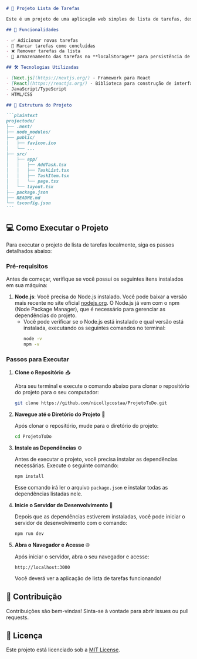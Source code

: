 ````markdown
# 📝 Projeto Lista de Tarefas

Este é um projeto de uma aplicação web simples de lista de tarefas, desenvolvida com **Next.js**. O objetivo do projeto é permitir que os usuários adicionem, visualizem, completem e removam tarefas de uma lista.

## 🚀 Funcionalidades

- ✅ Adicionar novas tarefas
- 🔄 Marcar tarefas como concluídas
- ❌ Remover tarefas da lista
- 💾 Armazenamento das tarefas no **localStorage** para persistência de dados

## 🛠 Tecnologias Utilizadas

- [Next.js](https://nextjs.org/) - Framework para React
- [React](https://reactjs.org/) - Biblioteca para construção de interfaces de usuário
- JavaScript/TypeScript
- HTML/CSS

## 📂 Estrutura do Projeto

```plaintext
projectodo/
├── .next/
├── node_modules/
├── public/
│   ├── favicon.ico
│   └── ...
├── src/
│   ├── app/
│   │   ├── AddTask.tsx
│   │   ├── TaskList.tsx
│   │   ├── TaskItem.tsx
│   │   └── page.tsx
│   └── layout.tsx
├── package.json
├── README.md
└── tsconfig.json
```
````

## 💻 Como Executar o Projeto

Para executar o projeto de lista de tarefas localmente, siga os passos detalhados abaixo:

### Pré-requisitos

Antes de começar, verifique se você possui os seguintes itens instalados em sua máquina:

1. **Node.js**: Você precisa do Node.js instalado. Você pode baixar a versão mais recente no site oficial [nodejs.org](https://nodejs.org/). O Node.js já vem com o npm (Node Package Manager), que é necessário para gerenciar as dependências do projeto.
   - Você pode verificar se o Node.js está instalado e qual versão está instalada, executando os seguintes comandos no terminal:
     ```bash
     node -v
     npm -v
     ```

### Passos para Executar

1. **Clone o Repositório** 📥

   Abra seu terminal e execute o comando abaixo para clonar o repositório do projeto para o seu computador:

   ```bash
   git clone https://github.com/nicollycostaa/ProjetoToDo.git
   ```

2. **Navegue até o Diretório do Projeto** 📂

   Após clonar o repositório, mude para o diretório do projeto:

   ```bash
   cd ProjetoToDo
   ```

3. **Instale as Dependências** ⚙️

   Antes de executar o projeto, você precisa instalar as dependências necessárias. Execute o seguinte comando:

   ```bash
   npm install
   ```

   Esse comando irá ler o arquivo `package.json` e instalar todas as dependências listadas nele.

4. **Inicie o Servidor de Desenvolvimento** 🚀

   Depois que as dependências estiverem instaladas, você pode iniciar o servidor de desenvolvimento com o comando:

   ```bash
   npm run dev
   ```

5. **Abra o Navegador e Acesse** 🌐

   Após iniciar o servidor, abra o seu navegador e acesse:

   ```
   http://localhost:3000
   ```

   Você deverá ver a aplicação de lista de tarefas funcionando!

## 🤝 Contribuição

Contribuições são bem-vindas! Sinta-se à vontade para abrir issues ou pull requests.

## 📄 Licença

Este projeto está licenciado sob a [MIT License](LICENSE).

```

```
